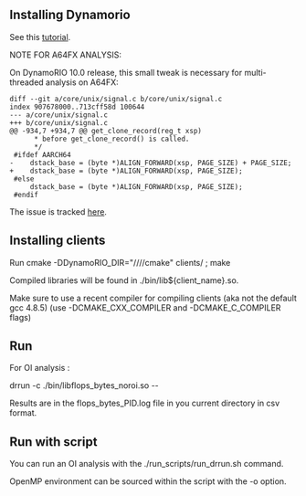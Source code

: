 ## Installing Dynamorio

See this [tutorial](https://dynamorio.org/page_building.html).

NOTE FOR A64FX ANALYSIS: 

On DynamoRIO 10.0 release, this small tweak is necessary for multi-threaded analysis on A64FX:

```
diff --git a/core/unix/signal.c b/core/unix/signal.c
index 907678000..713cff58d 100644
--- a/core/unix/signal.c
+++ b/core/unix/signal.c
@@ -934,7 +934,7 @@ get_clone_record(reg_t xsp)
      * before get_clone_record() is called.
      */
 #ifdef AARCH64
-    dstack_base = (byte *)ALIGN_FORWARD(xsp, PAGE_SIZE) + PAGE_SIZE;
+    dstack_base = (byte *)ALIGN_FORWARD(xsp, PAGE_SIZE);
 #else
     dstack_base = (byte *)ALIGN_FORWARD(xsp, PAGE_SIZE);
 #endif
```

The issue is tracked [here](https://github.com/DynamoRIO/dynamorio/issues/6451).

## Installing clients 

Run cmake -DDynamoRIO_DIR="<path>/<to>/<dynamorio>/<root>/cmake" clients/ ; make

Compiled libraries will be found in ./bin/lib${client_name}.so. 

Make sure to use a recent compiler for compiling clients (aka not the default gcc 4.8.5) (use -DCMAKE_CXX_COMPILER and -DCMAKE_C_COMPILER flags)

## Run 

For OI analysis :

drrun -c ./bin/libflops_bytes_noroi.so  -- <executable> <arguments>

Results are in the flops_bytes_PID.log file in you current directory in csv format.

## Run with script

You can run an OI analysis with the ./run_scripts/run_drrun.sh command. 

OpenMP environment can be sourced within the script with the -o option.

